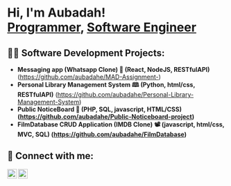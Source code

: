 <h1>Hi, I'm Aubadah! <br/><a href="https://github.com/aubadahe">Programmer</a>, <a href="https://www.linkedin.com/in/aubadah-elfitouri-b6b32723a/">Software Engineer</a>

<h2>👨‍💻 Software Development Projects:</h2>

- <b>Messaging app (Whatsapp Clone) 💬 (React, NodeJS, RESTfulAPI)</b> (https://github.com/aubadahe/MAD-Assignment-)
- <b>Personal Library Management System 🕮 (Python, html/css, RESTfulAPI)</b> (https://github.com/aubadahe/Personal-Library-Management-System)
- <b>Public NoticeBoard 📝 (PHP, SQL, javascript, HTML/CSS) (https://github.com/aubadahe/Public-Noticeboard-project)
- <b>FilmDatabase CRUD Application (IMDB Clone) 📽️ (javascript, html/css, MVC, SQL)</b> (https://github.com/aubadahe/FilmDatabase)

  
<h2> 🤳 Connect with me:</h2>

[<img align="left" alt="AubadahElfitouri | Twitter" width="22px" src="https://cdn.jsdelivr.net/npm/simple-icons@v3/icons/twitter.svg" />][twitter]
[<img align="left" alt="AubadahElfitouri | LinkedIn" width="22px" src="https://cdn.jsdelivr.net/npm/simple-icons@v3/icons/linkedin.svg" />][linkedin]


[twitter]: https://twitter.com/aubadahe
[linkedin]: https://www.linkedin.com/in/aubadah-elfitouri-b6b32723a/

<!--


Here are some ideas to get you started:

- 🔭 I’m currently working on ...
- 🌱 I’m currently learning ...
- 👯 I’m looking to collaborate on ...
- 🤔 I’m looking for help with ...
- 💬 Ask me about ...
- 📫 How to reach me: ...
- 😄 Pronouns: ...
- ⚡ Fun fact: ...
-->
<!--
**aubadahe/aubadahe** is a ✨ _special_ ✨ repository because its `README.md` (this file) appears on your GitHub profile.

Here are some ideas to get you started:

- 🔭 I’m currently working on ...
- 🌱 I’m currently learning ...
- 👯 I’m looking to collaborate on ...
- 🤔 I’m looking for help with ...
- 💬 Ask me about ...
- 📫 How to reach me: ...
- 😄 Pronouns: ...
- ⚡ Fun fact: ...
-->
